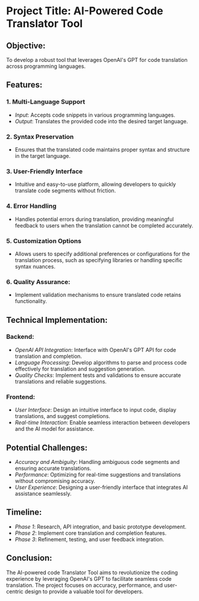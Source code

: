 # Project Title: AI-Powered Code Translator Tool

## Objective:
To develop a robust tool that leverages OpenAI's GPT for code translation across programming languages.

## Features:

### 1. Multi-Language Support
- *Input*: Accepts code snippets in various programming languages.
- *Output*: Translates the provided code into the desired target language.

### 2. Syntax Preservation
- Ensures that the translated code maintains proper syntax and structure in the target language.

### 3. User-Friendly Interface
- Intuitive and easy-to-use platform, allowing developers to quickly translate code segments without friction.

### 4. Error Handling
- Handles potential errors during translation, providing meaningful feedback to users when the translation cannot be completed accurately.

### 5. Customization Options
- Allows users to specify additional preferences or configurations for the translation process, such as specifying libraries or handling specific syntax nuances.

### 6. Quality Assurance: 
- Implement validation mechanisms to ensure translated code retains functionality.

## Technical Implementation:

### Backend:
- *OpenAI API Integration*: Interface with OpenAI's GPT API for code translation and completion.
- *Language Processing*: Develop algorithms to parse and process code effectively for translation and suggestion generation.
- *Quality Checks*: Implement tests and validations to ensure accurate translations and reliable suggestions.

### Frontend:
- *User Interface*: Design an intuitive interface to input code, display translations, and suggest completions.
- *Real-time Interaction*: Enable seamless interaction between developers and the AI model for assistance.

## Potential Challenges:
- *Accuracy and Ambiguity*: Handling ambiguous code segments and ensuring accurate translations.
- *Performance*: Optimizing for real-time suggestions and translations without compromising accuracy.
- *User Experience*: Designing a user-friendly interface that integrates AI assistance seamlessly.

## Timeline:
- *Phase 1*: Research, API integration, and basic prototype development.
- *Phase 2*: Implement core translation and completion features.
- *Phase 3*: Refinement, testing, and user feedback integration.

## Conclusion:
The AI-powered code Translator Tool aims to revolutionize the coding experience by leveraging OpenAI's GPT to facilitate seamless code translation. The project focuses on accuracy, performance, and user-centric design to provide a valuable tool for developers.
